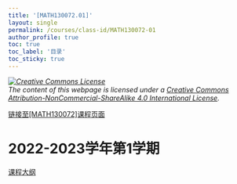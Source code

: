 ```yaml
---
title: '[MATH130072.01]'
layout: single
permalink: /courses/class-id/MATH130072-01
author_profile: true
toc: true
toc_label: '目录'
toc_sticky: true
---
```


<div class='notice--warning'>
<p><i><a rel='license' href='http://creativecommons.org/licenses/by-nc-sa/4.0/'><img alt='Creative Commons License' style='border-width:0' src='https://i.creativecommons.org/l/by-nc-sa/4.0/88x31.png' /></a><br /> The content of this webpage is licensed under a <a rel='license' href='http://creativecommons.org/licenses/by-nc-sa/4.0/'>Creative Commons Attribution-NonCommercial-ShareAlike 4.0 International License</a>.</i></p>
</div>

<a href='https://fdu-math.github.io/courses/MATH130072'>链接至[MATH130072]课程页面<a>

# 2022-2023学年第1学期

<a href='https://fdu-math.github.io/assets/docs/courses/MATH130072.01-2022-2023-1 (Encrypted).pdf'>课程大纲</a>